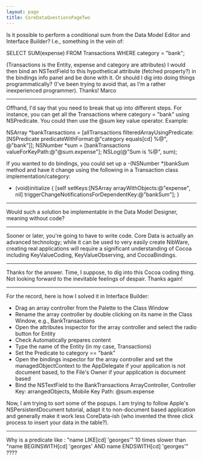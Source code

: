 ```yaml
---
layout: page
title: CoreDataQuestionsPageTwo
---
```


Is it possible to perform a conditional sum from the Data Model Editor and Interface Builder? I.e., something in the vein of:

    
SELECT SUM(expense) FROM Transactions
WHERE category = "bank";


(Transactions is the Entity, expense and category are attributes)
I would then bind an NSTextField to this hypothetical attribute (fetched property?) in the bindings info panel and be done with it. Or should I dig into doing things programmatically? (I've been trying to avoid that, as I'm a rather inexperienced programmer). Thanks! Marco

----

Offhand, I'd say that you need to break that up into different steps.  For instance, you can get all the Transactions where category = "bank" using NSPredicate.  You could then use the @sum key value operator.  Example:

    
NSArray *bankTransactions = [allTransactions filteredArrayUsingPredicate:[NSPredicate predicateWithFormat:@"category equals[cd] %@", @"bank"]];
NSNumber *sum = [bankTransactions valueForKeyPath:@"@sum.expense"];
NSLog(@"Sum is %@", sum);


If you wanted to do bindings, you could set up a     -(NSNumber *)bankSum method and have it change using the following in a Transaction class implementation/category:

    
+ (void)initialize
{
    [self setKeys:[NSArray arrayWithObjects:@"expense", nil] triggerChangeNotificationsForDependentKey:@"bankSum"];
}


----

Would such a solution be implementable in the Data Model Designer, meaning without code?

----

Sooner or later, you're going to have to write code.  Core Data is actually an advanced technology; while it can be used to very easily create NibWare, creating real applications will require a significant understanding of Cocoa including KeyValueCoding, KeyValueObserving, and CocoaBindings.

----

Thanks for the answer. Time, I suppose, to dig into this Cocoa coding thing. Not looking forward to the inevitable feelings of despair. Thanks again!

----

For the record, here is how I solved it in Interface Builder:
* Drag an array controller from the Palette to the Class Window
* Rename the array controller by double clicking on its name in the Class Window, e.g., BankTransactions
* Open the attributes inspector for the array controller and select the radio button for Entity
* Check Automatically prepares content
* Type the name of the Entity (in my case, Transactions)
* Set the Predicate to category == "bank"
* Open the bindings inspector for the array controller and set the managedObjectContext to the AppDelegate if your application is not document based, to the File's Owner if your application is document based
* Bind the NSTextField to the BankTransactions ArrayController, Controller Key: arrangedObjects, Mobile Key Path: @sum.expense

Now, I am trying to sort some of the popups. I am trying to follow Apple's NSPersistentDocument tutorial, adapt it to non-document based application and generally make it work less CoreData-ish (who invented the three click process to insert your data in the table?).

----

Why is a predicate like : "name LIKE[cd] 'georges'" 10 times slower than "name BEGINSWITH[cd] 'georges' AND name ENDSWITH[cd] 'georges'" ????

